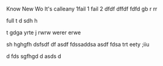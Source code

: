 Know
New
Wo
It's calleany 
1fail 1
 fail 2
dfdf
dffdf
fdfd
gb
r
rr

full
t
d
sdh
h


t
gdga
yrte
j
rwrw
werer
erwe

sh
hghgfh
dsfsdf
df
asdf
fdssaddsa
asdf
fdsa
trt
eety
;iiu

d
fds
sgfhgd
d
asds
d



